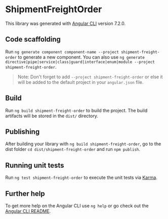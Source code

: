 # ShipmentFreightOrder

This library was generated with [Angular CLI](https://github.com/angular/angular-cli) version 7.2.0.

## Code scaffolding

Run `ng generate component component-name --project shipment-freight-order` to generate a new component. You can also use `ng generate directive|pipe|service|class|guard|interface|enum|module --project shipment-freight-order`.

> Note: Don't forget to add `--project shipment-freight-order` or else it will be added to the default project in your `angular.json` file.

## Build

Run `ng build shipment-freight-order` to build the project. The build artifacts will be stored in the `dist/` directory.

## Publishing

After building your library with `ng build shipment-freight-order`, go to the dist folder `cd dist/shipment-freight-order` and run `npm publish`.

## Running unit tests

Run `ng test shipment-freight-order` to execute the unit tests via [Karma](https://karma-runner.github.io).

## Further help

To get more help on the Angular CLI use `ng help` or go check out the [Angular CLI README](https://github.com/angular/angular-cli/blob/master/README.md).
